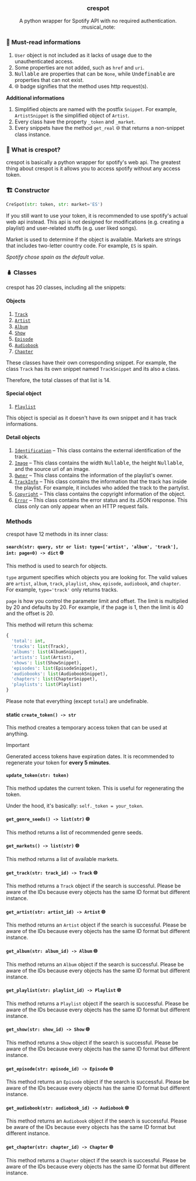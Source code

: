 <h3 align="center">crespot</h3>
<p align="center">A python wrapper for Spotify API with no required authentication. :musical_note:</p>

### :key: Must-read informations

1. `User` object is not included as it lacks of usage due to the unauthenticated access.
2. Some properties are not added, such as `href` and `uri`.
3. <kbd>Nullable</kbd> are properties that can be `None`, while <kbd>Undefinable</kbd> are properties that can not exist.
4. <kbd>:globe_with_meridians:</kbd> badge signifies that the method uses http request(s).

**Additional informations**

1. Simplified objects are named with the postfix `Snippet`. For example, `ArtistSnippet` is the simplified object of `Artist`.
2. Every class have the property `_token` and `_market`.
3. Every snippets have the method `get_real` <kbd>:globe_with_meridians:</kbd> that returns a non-snippet class instance.

### :book: What is crespot?
crespot is basically a python wrapper for spotify's web api. The greatest thing about crespot is it allows you to access spotify without any access token.

### :building_construction: Constructor

```python
CreSpot(str: token, str: market='ES')
```

If you still want to use your token, it is recommended to use spotify's actual web api instead. This api is not designed for modifications (e.g. creating a playlist) and user-related stuffs (e.g. user liked songs).

Market is used to determine if the object is available. Markets are strings that includes two-letter country code. For example, `ES` is spain.

*Spotify chose spain as the default value.*

### :nesting_dolls: Classes
crespot has 20 classes, including all the snippets:

#### Objects

1. [`Track`](https://github.com/creuserr/crespot/tree/main/docs/single/track)
2. [`Artist`](https://github.com/creuserr/crespot/tree/main/docs/single/artist)
3. [`Album`](https://github.com/creuserr/crespot/tree/main/docs/group/album)
4. [`Show`](https://github.com/creuserr/crespot/tree/main/docs/group/show)
5. [`Episode`](https://github.com/creuserr/crespot/tree/main/docs/single/episode)
6. [`Audiobook`](https://github.com/creuserr/crespot/tree/main/docs/group/audiobook)
7. [`Chapter`](https://github.com/creuserr/crespot/tree/main/docs/single/chapter)

These classes have their own corresponding snippet. For example, the class `Track` has its own snippet named `TrackSnippet` and its also a class.

Therefore, the total classes of that list is 14.

#### Special object

1. [`Playlist`](https://github.com/creuserr/crespot/tree/main/docs/group/playlist)

This object is special as it doesn't have its own snippet and it has track informations.

#### Detail objects

1. [`Identification`](https://github.com/creuserr/crespot/tree/main/docs/detail/identification) &ndash; This class contains the external identification of the track.
2. [`Image`](https://github.com/creuserr/crespot/tree/main/docs/detail/image) &ndash; This class contains the width <kbd>Nullable</kbd>, the height <kbd>Nullable</kbd>, and the source url of an image.
3. [`Owner`](https://github.com/creuserr/crespot/tree/main/docs/detail/owner) &ndash; This class contains the information of the playlist's owner.
4. [`TrackInfo`](https://github.com/creuserr/crespot/tree/main/docs/detail/trackinfo) &ndash; This class contains the information that the track has inside the playlist. For example, it includes who added the track to the partylist.
5. [`Copyright`](https://github.com/creuserr/crespot/tree/main/docs/detail/copyright) &ndash; This class contains the copyright information of the object.
6. [`Error`](https://github.com/creuserr/crespot/tree/main/docs/detail/copyright) &ndash; This class contains the error status and its JSON response. This class only can only appear when an HTTP request fails.

### Methods

crespot have 12 methods in its inner class:

#### `search(str: query, str or list: type=['artist', 'album', 'track'], int: page=0) -> dict` <kbd>:globe_with_meridians:</kbd>

This method is used to search for objects.

`type` argument specifies which objects you are looking for. The valid values are `artist`, `album`, `track`, `playlist`, `show`, `episode`, `audiobook`, and `chapter`. For example, `type='track'` only returns tracks.

`page` is how you control the parameter limit and offset. The limit is multiplied by 20 and defaults by 20. For example, if the page is 1, then the limit is 40 and the offset is 20.

This method will return this schema:
```py
{
  'total': int,
  'tracks': list(Track),
  'albums': list(AlbumSnippet),
  'artists': list(Artist),
  'shows': list(ShowSnippet),
  'episodes': list(EpisodeSnippet),
  'audiobooks': list(AudiobookSnippet),
  'chapters': list(ChapterSnippet),
  'playlists': list(Playlist)
}
```

Please note that everything (except `total`) are undefinable.

#### static `create_token() -> str`

This method creates a temporary access token that can be used at anything.

> [!IMPORTANT]
> Generated access tokens have expiration dates. It is recommended to regenerate your token for **every 5 minutes**.

#### `update_token(str: token)`

This method updates the current token. This is useful for regenerating the token.

Under the hood, it's basically: `self._token = your_token`. 

#### `get_genre_seeds() -> list(str)` <kbd>:globe_with_meridians:</kbd>

This method returns a list of recommended genre seeds.

#### `get_markets() -> list(str)` <kbd>:globe_with_meridians:</kbd>

This method returns a list of available markets.

#### `get_track(str: track_id) -> Track` <kbd>:globe_with_meridians:</kbd>

This method returns a `Track` object if the search is successful. Please be aware of the IDs because every objects has the same ID format but different instance.

#### `get_artist(str: artist_id) -> Artist` <kbd>:globe_with_meridians:</kbd>

This method returns an `Artist` object if the search is successful. Please be aware of the IDs because every objects has the same ID format but different instance.

#### `get_album(str: album_id) -> Album` <kbd>:globe_with_meridians:</kbd>

This method returns an `Album` object if the search is successful. Please be aware of the IDs because every objects has the same ID format but different instance.

#### `get_playlist(str: playlist_id) -> Playlist` <kbd>:globe_with_meridians:</kbd>

This method returns a `Playlist` object if the search is successful. Please be aware of the IDs because every objects has the same ID format but different instance.

#### `get_show(str: show_id) -> Show` <kbd>:globe_with_meridians:</kbd>

This method returns a `Show` object if the search is successful. Please be aware of the IDs because every objects has the same ID format but different instance.

#### `get_episode(str: episode_id) -> Episode` <kbd>:globe_with_meridians:</kbd>

This method returns an `Episode` object if the search is successful. Please be aware of the IDs because every objects has the same ID format but different instance.

#### `get_audiobook(str: audiobook_id) -> Audiobook` <kbd>:globe_with_meridians:</kbd>

This method returns an `Audiobook` object if the search is successful. Please be aware of the IDs because every objects has the same ID format but different instance.

#### `get_chapter(str: chapter_id) -> Chapter` <kbd>:globe_with_meridians:</kbd>

This method returns a `Chapter` object if the search is successful. Please be aware of the IDs because every objects has the same ID format but different instance.